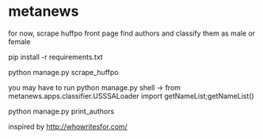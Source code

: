 metanews
========

for now, scrape huffpo front page find authors and classify them as male or female

pip install -r requirements.txt

python manage.py scrape_huffpo

you may have to run python manage.py shell -> from metanews.apps.classifier.USSSALoader import getNameList;getNameList()

python manage.py print_authors

inspired by http://whowritesfor.com/
